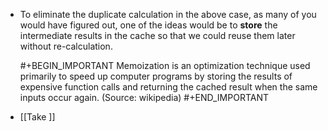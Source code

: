 - To eliminate the duplicate calculation in the above case, as many of you would have figured out, one of the ideas would be to **store** the intermediate results in the cache so that we could reuse them later without re-calculation.
  
  #+BEGIN_IMPORTANT
  Memoization is an optimization technique used primarily to speed up computer programs by storing the results of expensive function calls and returning the cached result when the same inputs occur again. (Source: wikipedia)
  #+END_IMPORTANT
- [[Take ]]